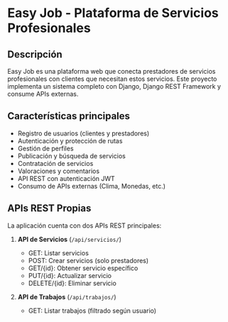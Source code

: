 # Easy Job - Plataforma de Servicios Profesionales

## Descripción

Easy Job es una plataforma web que conecta prestadores de servicios profesionales con clientes que necesitan estos servicios. Este proyecto implementa un sistema completo con Django, Django REST Framework y consume APIs externas.

## Características principales

- Registro de usuarios (clientes y prestadores)
- Autenticación y protección de rutas
- Gestión de perfiles
- Publicación y búsqueda de servicios
- Contratación de servicios
- Valoraciones y comentarios
- API REST con autenticación JWT
- Consumo de APIs externas (Clima, Monedas, etc.)

## APIs REST Propias

La aplicación cuenta con dos APIs REST principales:

1. **API de Servicios** (`/api/servicios/`)
   - GET: Listar servicios
   - POST: Crear servicios (solo prestadores)
   - GET/{id}: Obtener servicio específico
   - PUT/{id}: Actualizar servicio
   - DELETE/{id}: Eliminar servicio

2. **API de Trabajos** (`/api/trabajos/`)
   - GET: Listar trabajos (filtrado según usuario)